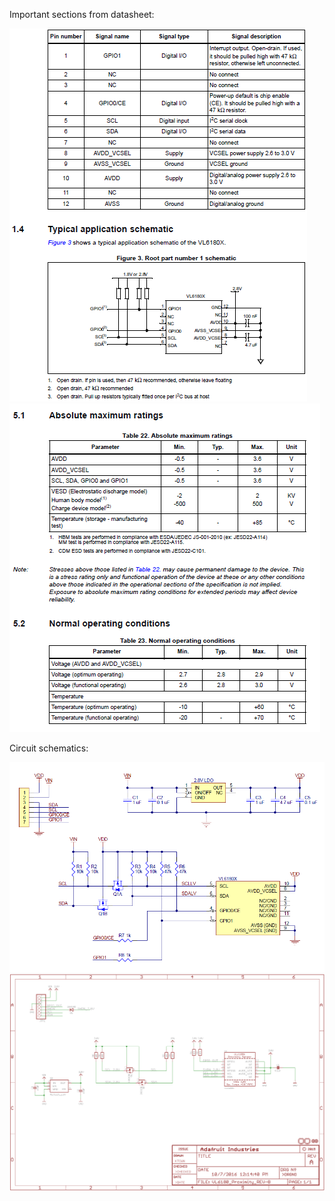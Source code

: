 Important sections from datasheet:

![dat1](img/pinout.png)
![dat2](img/ratings.png)

Circuit schematics:

![schem1](img/breakout-schematic-pololu.png)
![schem2](img/breakout-schematic-adafruit.png)
